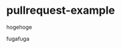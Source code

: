 pullrequest-example
==============================================================================


hogehoge

fugafuga

